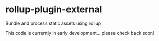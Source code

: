 # rollup-plugin-external
Bundle and process static assets using rollup

This code is currently in early development... please check back soon!
